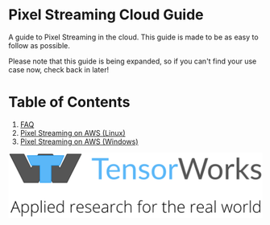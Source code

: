 # Pixel Streaming Cloud Guide
A guide to Pixel Streaming in the cloud. This guide is made to be as easy to follow as possible.

Please note that this guide is being expanded, so if you can't find your use case now, check back in later!

# Table of Contents

1. [FAQ](FAQ.md)
2. [Pixel Streaming on AWS (Linux)](Pixel%20Streaming%20on%20AWS%20(Linux).md)
3. [Pixel Streaming on AWS (Windows)](Pixel%20Streaming%20on%20AWS%20(Windows).md)


[![TensorLogo](Logo/logo-with-tagline.svg)](https://tensorworks.com.au/)